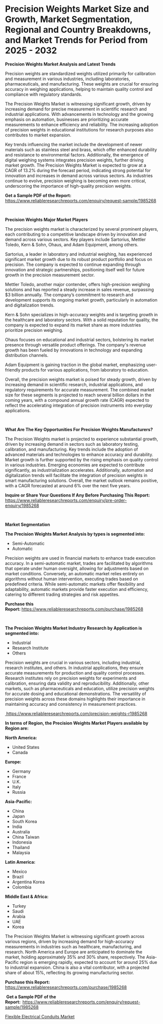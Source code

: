 <p><h1>Precision Weights Market Size and Growth, Market Segmentation, Regional and Country Breakdowns, and Market Trends for Period from 2025 -  2032</h1></p><p><strong>Precision Weights Market Analysis and Latest Trends</strong></p>
<p><p>Precision weights are standardized weights utilized primarily for calibration and measurement in various industries, including laboratories, pharmaceuticals, and manufacturing. These weights are crucial for ensuring accuracy in weighing applications, helping to maintain quality control and compliance with regulatory standards. </p><p>The Precision Weights Market is witnessing significant growth, driven by increasing demand for precise measurement in scientific research and industrial applications. With advancements in technology and the growing emphasis on automation, businesses are prioritizing accurate measurements to enhance efficiency and reliability. The increasing adoption of precision weights in educational institutions for research purposes also contributes to market expansion. </p><p>Key trends influencing the market include the development of newer materials such as stainless steel and brass, which offer enhanced durability and resistance to environmental factors. Additionally, the emergence of digital weighing systems integrates precision weights, further driving market growth. The Precision Weights Market is expected to grow at a CAGR of 13.2% during the forecast period, indicating strong potential for innovation and increases in demand across various sectors. As industries continue to evolve, precision weighing is becoming even more critical, underscoring the importance of high-quality precision weights.</p></p>
<p><strong>Get a Sample PDF of the Report:&nbsp;</strong> <a href="https://www.reliableresearchreports.com/enquiry/request-sample/1985268?utm_campaign=2300&utm_medium=2&utm_source=Github&utm_content=ia&utm_term=19022025&utm_id=precision-weights">https://www.reliableresearchreports.com/enquiry/request-sample/1985268</a></p>
<p>&nbsp;</p>
<p><strong>Precision Weights Major Market Players</strong></p>
<p><p>The precision weights market is characterized by several prominent players, each contributing to a competitive landscape driven by innovation and demand across various sectors. Key players include Sartorius, Mettler Toledo, Kern & Sohn, Ohaus, and Adam Equipment, among others.</p><p>Sartorius, a leader in laboratory and industrial weighing, has experienced significant market growth due to its robust product portfolio and focus on precision. The company is expected to continue expanding through innovation and strategic partnerships, positioning itself well for future growth in the precision measurement sector.</p><p>Mettler Toledo, another major contender, offers high-precision weighing solutions and has reported a steady increase in sales revenue, surpassing $3 billion annually. The company’s commitment to research and development supports its ongoing market growth, particularly in automation and digitalization trends.</p><p>Kern & Sohn specializes in high-accuracy weights and is targeting growth in the healthcare and laboratory sectors. With a solid reputation for quality, the company is expected to expand its market share as more industries prioritize precision weighing.</p><p>Ohaus focuses on educational and industrial sectors, bolstering its market presence through versatile product offerings. The company's revenue growth has been fueled by innovations in technology and expanding distribution channels.</p><p>Adam Equipment is gaining traction in the global market, emphasizing user-friendly products for various applications, from laboratory to education.</p><p>Overall, the precision weights market is poised for steady growth, driven by increasing demand in scientific research, industrial applications, and regulatory requirements for accurate measurement. The combined market size for these segments is projected to reach several billion dollars in the coming years, with a compound annual growth rate (CAGR) expected to reflect the accelerating integration of precision instruments into everyday applications.</p></p>
<p>&nbsp;</p>
<p><strong>What Are The Key Opportunities For Precision Weights Manufacturers?</strong></p>
<p><p>The Precision Weights market is projected to experience substantial growth, driven by increasing demand in sectors such as laboratory testing, calibration, and manufacturing. Key trends include the adoption of advanced materials and technologies to enhance accuracy and durability. Market growth is further supported by the rising emphasis on quality control in various industries. Emerging economies are expected to contribute significantly, as industrialization accelerates. Additionally, automation and digitalization trends will facilitate the integration of precision weights in smart manufacturing solutions. Overall, the market outlook remains positive, with a CAGR forecasted at around 6% over the next five years.</p></p>
<p><strong>Inquire or Share Your Questions If Any Before Purchasing This Report:</strong> <a href="https://www.reliableresearchreports.com/enquiry/pre-order-enquiry/1985268?utm_campaign=2300&utm_medium=2&utm_source=Github&utm_content=ia&utm_term=19022025&utm_id=precision-weights">https://www.reliableresearchreports.com/enquiry/pre-order-enquiry/1985268</a></p>
<p>&nbsp;</p>
<p><strong>Market Segmentation</strong></p>
<p><strong>The Precision Weights Market Analysis by types is segmented into:</strong></p>
<p><ul><li>Semi-Automatic</li><li>Automatic</li></ul></p>
<p><p>Precision weights are used in financial markets to enhance trade execution accuracy. In a semi-automatic market, trades are facilitated by algorithms that operate under human oversight, allowing for adjustments based on market conditions. Conversely, an automatic market relies entirely on algorithms without human intervention, executing trades based on predefined criteria. While semi-automatic markets offer flexibility and adaptability, automatic markets provide faster execution and efficiency, catering to different trading strategies and risk appetites.</p></p>
<p><strong>Purchase this Report:&nbsp;</strong><a href="https://www.reliableresearchreports.com/purchase/1985268?utm_campaign=2300&utm_medium=2&utm_source=Github&utm_content=ia&utm_term=19022025&utm_id=precision-weights">https://www.reliableresearchreports.com/purchase/1985268</a></p>
<p>&nbsp;</p>
<p><strong>The Precision Weights Market Industry Research by Application is segmented into:</strong></p>
<p><ul><li>Industrial</li><li>Research Institute</li><li>Others</li></ul></p>
<p><p>Precision weights are crucial in various sectors, including industrial, research institutes, and others. In industrial applications, they ensure accurate measurements for production and quality control processes. Research institutes rely on precision weights for experiments and calibration, ensuring data validity and reproducibility. Additionally, other markets, such as pharmaceuticals and education, utilize precision weights for accurate dosing and educational demonstrations. The versatility of precision weights across these domains highlights their importance in maintaining accuracy and consistency in measurement practices.</p></p>
<p><a href="https://www.reliableresearchreports.com/precision-weights-r1985268?utm_campaign=2300&utm_medium=2&utm_source=Github&utm_content=ia&utm_term=19022025&utm_id=precision-weights">&nbsp;https://www.reliableresearchreports.com/precision-weights-r1985268</a></p>
<p><strong>In terms of Region, the Precision Weights Market Players available by Region are:</strong></p>
<p>
    <p> <strong> North America: </strong>
        <ul>
            <li>United States</li>
            <li>Canada</li>
        </ul>
        </p> 
    <p> <strong> Europe: </strong>
        <ul>
            <li>Germany</li>
            <li>France</li>
            <li>U.K.</li>
            <li>Italy</li>
            <li>Russia</li>
        </ul>
        </p> 
    <p> <strong> Asia-Pacific: </strong>
        <ul>
            <li>China</li>
            <li>Japan</li>
            <li>South Korea</li>
            <li>India</li>
            <li>Australia</li>
            <li>China Taiwan</li>
            <li>Indonesia</li>
            <li>Thailand</li>
            <li>Malaysia</li>
        </ul>
        </p> 
    <p> <strong> Latin America: </strong>
        <ul>
            <li>Mexico</li>
            <li>Brazil</li>
            <li>Argentina Korea</li>
            <li>Colombia</li>
        </ul>
        </p> 
    <p> <strong> Middle East & Africa: </strong>
        <ul>
            <li>Turkey</li>
            <li>Saudi</li>
            <li>Arabia</li>
            <li>UAE</li>
            <li>Korea</li>
        </ul>
    </p>
    </p>
<p><p>The Precision Weights Market is witnessing significant growth across various regions, driven by increasing demand for high-accuracy measurements in industries such as healthcare, manufacturing, and research. North America and Europe are anticipated to dominate the market, holding approximately 35% and 30% share, respectively. The Asia-Pacific region is emerging rapidly, expected to account for around 25% due to industrial expansion. China is also a vital contributor, with a projected share of about 15%, reflecting its growing manufacturing sector.</p></p>
<p><strong>Purchase this Report: </strong><a href="https://www.reliableresearchreports.com/purchase/1985268?utm_campaign=2300&utm_medium=2&utm_source=Github&utm_content=ia&utm_term=19022025&utm_id=precision-weights">https://www.reliableresearchreports.com/purchase/1985268</a></p>
<p>&nbsp;<strong>Get a Sample PDF of the Report:&nbsp;&nbsp;</strong><a href="https://www.reliableresearchreports.com/enquiry/request-sample/1985268?utm_campaign=2300&utm_medium=2&utm_source=Github&utm_content=ia&utm_term=19022025&utm_id=precision-weights">https://www.reliableresearchreports.com/enquiry/request-sample/1985268</a></p>
<p><strong></strong></p>
<p><p><a href="https://github.com/ParvinKhatun77/Market-Research-Report-List-1/blob/main/flexible-electrical-conduits-market.md?utm_campaign=2300&utm_medium=2&utm_source=Github&utm_content=ia&utm_term=19022025&utm_id=precision-weights">Flexible Electrical Conduits Market</a></p></p>